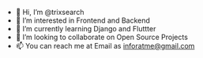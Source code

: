 - 👋 Hi, I’m @trixsearch
- 👀 I’m interested in Frontend and Backend
- 🌱 I’m currently learning Django and Fluttter
- 💞️ I’m looking to collaborate on Open Source Projects
- 📫 You can reach me at Email as inforatme@gmail.com

<!---
trixsearch/trixsearch is a ✨ special ✨ repository because its `README.md` (this file) appears on your GitHub profile.
You can click the Preview link to take a look at your changes.
--->
